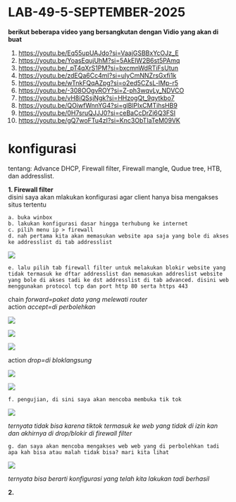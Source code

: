 # LAB-49-5-SEPTEMBER-2025

**berikut beberapa video yang bersangkutan dengan Vidio yang akan di buat**
1. https://youtu.be/Eq55upUAJdo?si=VaajGSBBxYcOJz_E
2. https://youtu.be/YoasEqujUhM?si=5AkElW2B6st5PAmq
3. https://youtu.be/_pT4qXrS1PM?si=bxcmnWdRTiFsUtun
4. https://youtu.be/zdEQa6Cc4mI?si=uIyCmNNZrsGxfi1k
5. https://youtu.be/wTnkFQqAZpg?si=o2ed5CZsL-lMp-r5
6. https://youtu.be/-308OOgvROY?si=Z-ph3wqvLy_NDVCO
7. https://youtu.be/vH8iQSsjNgk?si=HHzogQt_9qytkbo7
8. https://youtu.be/QOiwfWnnYG4?si=glBlPIxCMTihsHB9
9. https://youtu.be/0H7sruQJJJ0?si=ceBaCcDrZi6Q3FSI
10. https://youtu.be/gQ7woFTu4zI?si=Knc3ObTIaTeM09VK

# konfigurasi
tentang: Advance DHCP, Firewall filter, Firewall mangle, Qudue tree, HTB, dan addresslist.

**1. Firewall filter**   
disini saya akan mlakukan konfigurasi agar client hanya bisa mengakses situs tertentu        

    a. buka winbox    
    b. lakukan konfigurasi dasar hingga terhubung ke internet   
    c. pilih menu ip > firewall 
    d. nah pertama kita akan memasukan website apa saja yang bole di akses ke addresslist di tab addresslist

![](wwww.PNG)

    e. lalu pilih tab firewall filter untuk melakukan blokir website yang tidak termasuk ke dftar addresslist dan memasukan addreslist website yang bole di akses tadi ke dst addresslist di tab advanced. disini web menggunakan protocol tcp dan port http 80 serta https 443

chain *forward=paket data yang melewati router*    
action *accept=di perbolehkan*

![](c1.PNG)

![](c2.PNG)

![](C3.PNG)

action *drop=di bloklangsung*

![](d1.PNG)

![](d2.PNG)

    f. pengujian, di sini saya akan mencoba membuka tik tok

![](ttk.PNG)

*ternyata tidak bisa karena tiktok termasuk ke web yang tidak di izin kan dan akhirnya di drop/blokir di firewall filter*

    g. dan saya akan mencoba mengakses web web yang di perbolehkan tadi apa kah bisa atau malah tidak bisa? mari kita lihat

![](bisa.PNG)

*ternyata bisa berarti konfigurasi yang telah kita lakukan tadi berhasil*

**2.**
